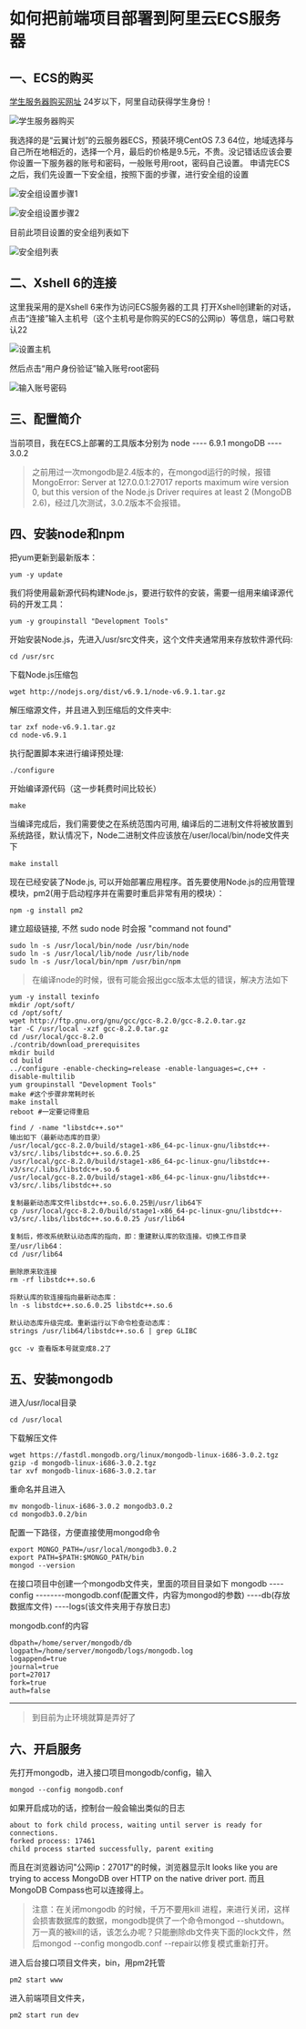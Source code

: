 # 如何把前端项目部署到阿里云ECS服务器

## 一、ECS的购买

[学生服务器购买网址](https://promotion.aliyun.com/ntms/act/campus2018.html?spm=5176.10695662.1244717.1.3b50640fAy8l5h)
24岁以下，阿里自动获得学生身份！

![学生服务器购买](https://github.com/Nangxif/notepad/blob/master/static/readme/ECS.png)

我选择的是“云翼计划”的云服务器ECS，预装环境CentOS 7.3 64位，地域选择与自己所在地相近的，选择一个月，最后的价格是9.5元，不贵。没记错话应该会要你设置一下服务器的账号和密码，一般账号用root，密码自己设置。
申请完ECS之后，我们先设置一下安全组，按照下面的步骤，进行安全组的设置

![安全组设置步骤1](https://github.com/Nangxif/notepad/blob/master/static/readme/anquan.png)

![安全组设置步骤2](https://github.com/Nangxif/notepad/blob/master/static/readme/config.png)

目前此项目设置的安全组列表如下

![安全组列表](https://github.com/Nangxif/notepad/blob/master/static/readme/list.png)

## 二、Xshell 6的连接
这里我采用的是Xshell 6来作为访问ECS服务器的工具
打开Xshell创建新的对话，点击“连接”输入主机号（这个主机号是你购买的ECS的公网ip）等信息，端口号默认22

![设置主机](https://github.com/Nangxif/notepad/blob/master/static/readme/host.png)

然后点击“用户身份验证”输入账号root密码

![输入账号密码](https://github.com/Nangxif/notepad/blob/master/static/readme/pw.png)

## 三、配置简介

当前项目，我在ECS上部署的工具版本分别为
node ---- 6.9.1
mongoDB ---- 3.0.2
> 之前用过一次mongodb是2.4版本的，在mongod运行的时候，报错MongoError: Server at 127.0.0.1:27017 reports maximum wire version 0, but this version of the Node.js Driver requires at least 2 (MongoDB 2.6)，经过几次测试，3.0.2版本不会报错。



## 四、安装node和npm
把yum更新到最新版本：

```
yum -y update
```

我们将使用最新源代码构建Node.js，要进行软件的安装，需要一组用来编译源代码的开发工具：

```
yum -y groupinstall "Development Tools"
```

开始安装Node.js，先进入/usr/src文件夹，这个文件夹通常用来存放软件源代码:

```
cd /usr/src 
```

下载Node.js压缩包

```
wget http://nodejs.org/dist/v6.9.1/node-v6.9.1.tar.gz 
```

解压缩源文件，并且进入到压缩后的文件夹中:

```
tar zxf node-v6.9.1.tar.gz
cd node-v6.9.1
```

执行配置脚本来进行编译预处理:

```
./configure 
```

开始编译源代码（这一步耗费时间比较长）

```
make
```

当编译完成后，我们需要使之在系统范围内可用, 编译后的二进制文件将被放置到系统路径，默认情况下，Node二进制文件应该放在/user/local/bin/node文件夹下

```
make install
```

现在已经安装了Node.js, 可以开始部署应用程序。首先要使用Node.js的应用管理模块，pm2(用于启动程序并在需要时重启非常有用的模块）：

```
npm -g install pm2 
```

建立超级链接, 不然 sudo node 时会报 "command not found"

```
sudo ln -s /usr/local/bin/node /usr/bin/node 
sudo ln -s /usr/local/lib/node /usr/lib/node 
sudo ln -s /usr/local/bin/npm /usr/bin/npm
```

>在编译node的时候，很有可能会报出gcc版本太低的错误，解决方法如下

```
yum -y install texinfo
mkdir /opt/soft/
cd /opt/soft/
wget http://ftp.gnu.org/gnu/gcc/gcc-8.2.0/gcc-8.2.0.tar.gz
tar -C /usr/local -xzf gcc-8.2.0.tar.gz
cd /usr/local/gcc-8.2.0
./contrib/download_prerequisites 
mkdir build 
cd build 
../configure -enable-checking=release -enable-languages=c,c++ -disable-multilib
yum groupinstall "Development Tools" 
make #这个步骤非常耗时长
make install 
reboot #一定要记得重启

find / -name "libstdc++.so*"
输出如下（最新动态库的目录）
/usr/local/gcc-8.2.0/build/stage1-x86_64-pc-linux-gnu/libstdc++-v3/src/.libs/libstdc++.so.6.0.25
/usr/local/gcc-8.2.0/build/stage1-x86_64-pc-linux-gnu/libstdc++-v3/src/.libs/libstdc++.so.6
/usr/local/gcc-8.2.0/build/stage1-x86_64-pc-linux-gnu/libstdc++-v3/src/.libs/libstdc++.so

复制最新动态库文件libstdc++.so.6.0.25到/usr/lib64下
cp /usr/local/gcc-8.2.0/build/stage1-x86_64-pc-linux-gnu/libstdc++-v3/src/.libs/libstdc++.so.6.0.25 /usr/lib64

复制后，修改系统默认动态库的指向，即：重建默认库的软连接。切换工作目录至/usr/lib64：
cd /usr/lib64

删除原来软连接
rm -rf libstdc++.so.6

将默认库的软连接指向最新动态库：
ln -s libstdc++.so.6.0.25 libstdc++.so.6

默认动态库升级完成。重新运行以下命令检查动态库：
strings /usr/lib64/libstdc++.so.6 | grep GLIBC

gcc -v 查看版本号就变成8.2了
```


## 五、安装mongodb

进入/usr/local目录

```
cd /usr/local
```

下载解压文件

```
wget https://fastdl.mongodb.org/linux/mongodb-linux-i686-3.0.2.tgz
gzip -d mongodb-linux-i686-3.0.2.tgz
tar xvf mongodb-linux-i686-3.0.2.tar
```

重命名并且进入

```
mv mongodb-linux-i686-3.0.2 mongodb3.0.2
cd mongodb3.0.2/bin
```

配置一下路径，方便直接使用mongod命令

```
export MONGO_PATH=/usr/local/mongodb3.0.2
export PATH=$PATH:$MONGO_PATH/bin
mongod --version
```

在接口项目中创建一个mongodb文件夹，里面的项目目录如下
mongodb
----config
--------mongodb.conf(配置文件，内容为mongod的参数)
----db(存放数据库文件)
----logs(该文件夹用于存放日志)

mongodb.conf的内容
```
dbpath=/home/server/mongodb/db
logpath=/home/server/mongodb/logs/mongodb.log
logappend=true
journal=true
port=27017
fork=true
auth=false
```

*****

> 到目前为止环境就算是弄好了

## 六、开启服务

先打开mongodb，进入接口项目mongodb/config，输入

```
mongod --config mongodb.conf
```

如果开启成功的话，控制台一般会输出类似的日志

```
about to fork child process, waiting until server is ready for connections.
forked process: 17461
child process started successfully, parent exiting
```

而且在浏览器访问"公网ip：27017"的时候，浏览器显示It looks like you are trying to access MongoDB over HTTP on the native driver port.
而且MongoDB Compass也可以连接得上。
> 注意：在关闭mongodb 的时候，千万不要用kill 进程，来进行关闭，这样会损害数据库的数据，mongodb提供了一个命令mongod --shutdown。万一真的被kill的话，该怎么办呢？只能删除db文件夹下面的lock文件，然后mongod --config mongodb.conf --repair以修复模式重新打开。

进入后台接口项目文件夹，bin，用pm2托管

```
pm2 start www
```

进入前端项目文件夹，

```
pm2 start run dev
```



